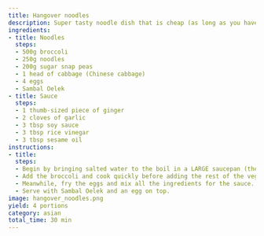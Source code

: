```yaml
---
title: Hangover noodles
description: Super tasty noodle dish that is cheap (as long as you have the Asian sauces at home), quick and easy. Should really be eaten with Sambal Oelek.
ingredients:
- title: Noodles
  steps:
  - 500g broccoli
  - 250g noodles
  - 200g sugar snap peas
  - 1 head of cabbage (Chinese cabbage)
  - 4 eggs
  - Sambal Oelek
- title: Sauce
  steps:
  - 1 thumb-sized piece of ginger
  - 2 cloves of garlic
  - 3 tbsp soy sauce
  - 3 tbsp rice vinegar
  - 3 tbsp sesame oil
instructions:
- title:
  steps:
  - Begin by bringing salted water to the boil in a LARGE saucepan (the salad bowl and noodles take up a lot of space and foam).
  - Add the broccoli and cook quickly before adding the rest of the vegetables and noodles, cooking for a few minutes until the noodles are done.
  - Meanwhile, fry the eggs and mix all the ingredients for the sauce. You can dilute it with a little water if you want more sauce.
  - Serve with Sambal Oelek and an egg on top.
image: hangover_noodles.png
yield: 4 portions
category: asian
total_time: 30 min
---
```

